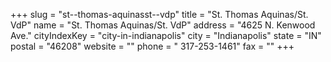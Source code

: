 +++
slug = "st--thomas-aquinasst--vdp"
title = "St. Thomas Aquinas/St. VdP"
name = "St. Thomas Aquinas/St. VdP"
address = "4625 N. Kenwood Ave."
cityIndexKey = "city-in-indianapolis"
city = "Indianapolis"
state = "IN"
postal = "46208"
website = ""
phone = " 317-253-1461"
fax = ""
+++
